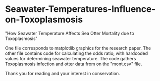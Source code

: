 # Seawater-Temperatures-Influence-on-Toxoplasmosis
"How Seawater Temperature Affects Sea Otter Mortality due to Toxoplasmosis"

One file corresponds to matplotlib graphics for the research paper. The other file contains code for calculating the odds ratio, with hardcoded values for determining seawater temperature. The code gathers Toxoplasmosis infection and otter data from on the "mont.csv" file.

Thank you for reading and your interest in conservation. 
